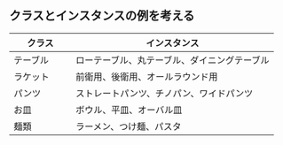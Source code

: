 ## クラスとインスタンスの例を考える


|クラス　　　|インスタンス         |
|-----------|--------------------|
|テーブル|ローテーブル、丸テーブル、ダイニングテーブル|
|ラケット|前衛用、後衛用、オールラウンド用|
|パンツ|ストレートパンツ、チノパン、ワイドパンツ|
|お皿|ボウル、平皿、オーバル皿|
|麺類|ラーメン、つけ麺、パスタ|
